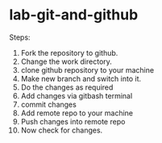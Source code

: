 # lab-git-and-github
Steps:
1. Fork the repository to github.
2. Change the work directory.
3. clone github repository to your machine
4. Make new branch and switch into it.
5. Do the changes as required
6. Add changes via gitbash terminal
7. commit changes
8. Add remote repo to your machine
9. Push changes into remote repo
10. Now check for changes.
